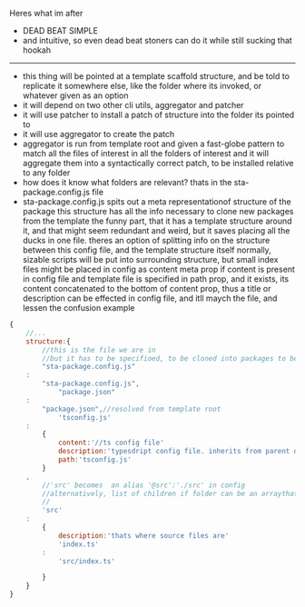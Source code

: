 Heres what im after

- DEAD BEAT SIMPLE
- and intuitive, so even dead beat stoners can do it while still sucking that hookah

------------

- this thing will be pointed at a template scaffold structure, and be told to replicate it
  somewhere else, like the folder where its invoked, or whatever given as an option
- it will depend on two other cli utils, aggregator and patcher
- it will use patcher to install a patch of structure into the folder its pointed to
- it will use aggregator to create the patch
- aggregator is run from template root and given a fast-globe pattern to match all the files of interest in all the
  folders of interest
  and it will aggregate them into a syntactically correct patch, to be installed relative to any folder
- how does it know what folders are relevant?
  thats in the sta-package.config.js file
- sta-package.config.js spits out a meta representationof structure of the package
  this structure has all the info necessary to clone new packages from the template
  the funny part, that it has a template structure around it, and that might seem redundant and weird, but
  it saves placing all the ducks in one file.
  theres an option of splitting info on the structure between this config file, and the template structure itself
  normally, sizable scripts will be put into surrounding structure, but small index files might be placed in config as
  content meta prop
  if content is present in config file and template file is specified in path prop, and it exists, its content
  concatenated
  to the bottom of content prop, thus a title or description can be effected in config file, and itll maych the file,
  and lessen the confusion
  example

````js
{
    //...
    structure:{
        //this is the file we are in
        //but it has to be specifioed, to be cloned into packages to be created bu this template
        "sta-package.config.js"
    :
        "sta-package.config.js",
            "package.json"
    :
        "package.json",//resolved from template root
            'tsconfig.js'
    :
        {
            content:'//ts config file'
            description:'typesdript config file. inherits from parent domain'
            path:'tsconfig.js'
        }
    ,
        //'src' becomes  an alias '@src':'./src' in config 
        //alternatively, list of children if folder can be an arraythat syntax is used when no aliasing is needed, with folders as objects
        //
        'src'
    :
        {
            description:'thats where source files are'
            'index.ts'
        :
            'src/index.ts'

        }
    }
}
````